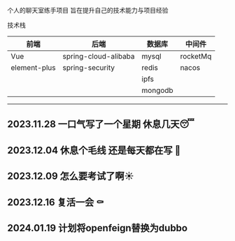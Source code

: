 个人的聊天室练手项目 旨在提升自己的技术能力与项目经验

技术栈

| 前端         | 后端                 | 数据库 | 中间件 |        
| ------------ | -------------------- | ------ | ------ |
| Vue          | spring-cloud-alibaba | mysql  | rocketMq|
| element-plus | spring-security      | redis  | nacos |
|              |                      | ipfs   |       |
|              |                      | mongodb|       |


------

2023.11.28  一口气写了一个星期 休息几天😴 
------
2023.12.04  休息个毛线 还是每天都在写 🤡
------
2023.12.09   怎么要考试了啊☀
------
2023.12.16  复活一会 ⚰
------
2024.01.19  计划将openfeign替换为dubbo
-
